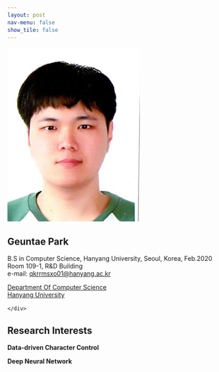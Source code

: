 ```yaml
---
layout: post
nav-menu: false 
show_tile: false
---
```


<!-- One -->
<section id="one">
	<div class="inner">
		<span class="image left"><img src="../assets/people/geuntae-park/geuntae-park.png" alt="" /></span>

<h2>Geuntae Park</h2>

B.S in Computer Science, Hanyang University, Seoul, Korea, Feb.2020<br>
Room 109-1, R&D Building<br>
e-mail: qkrrmsxo01@hanyang.ac.kr
<p/>

<a target="_blank" rel="noopener noreferrer" href="http://cs.hanyang.ac.kr/">Department Of Computer Science</a>
<br/>
<a target="_blank" rel="noopener noreferrer" href="https://www.hanyang.ac.kr/">Hanyang University</a>


	</div>
</section>

## Research Interests
**Data-driven Character Control**

**Deep Neural Network**
